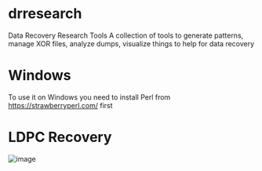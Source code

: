 # drresearch
Data Recovery Research Tools
A collection of tools to generate patterns, manage XOR files, analyze dumps, visualize things to help for data recovery

# Windows
To use it on Windows you need to install Perl from https://strawberryperl.com/ first

# LDPC Recovery
![image](https://github.com/thesourcerer8/drresearch/assets/6086693/1cded52d-5a94-4130-bc5f-79fc9d6c3bf6)
